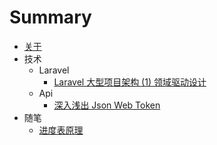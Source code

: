 # Summary

* [关于](README.md)
* 技术
	* Laravel
    	* [Laravel 大型项目架构 (1) 领域驱动设计](2019-11-20-laravel-beyond-curd-domain-oriented.md)
    * Api
    	* [深入浅出 Json Web Token](2019-11-19-json-web-token-tutorial.md)
* 随笔
    * [进度表原理](2019-11-20-schedule.md)

